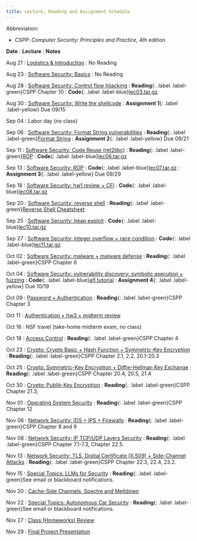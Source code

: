 ```yaml
---
title: Lecture, Reading and Assignment Schedule
---
```


Abbreviation:
- *CSPP*: *Computer Security: Principles and Practice*, 4th edition

**Date**
: **Lecture**
  : **Notes**

Aug 21
: [Logistics & Introduction](https://uic.blackboard.com/webapps/blackboard/execute/content/file?cmd=view&content_id=_11544305_1&course_id=_259279_1&launch_in_new=true)
  : No Reading

Aug 23
: [Software Security: Basics](https://uic.blackboard.com/webapps/blackboard/execute/content/file?cmd=view&content_id=_11562865_1&course_id=_259279_1&launch_in_new=true)
  : No Reading

Aug 28
: [Software Security: Control flow hijacking](https://uic.blackboard.com/webapps/blackboard/execute/content/file?cmd=view&content_id=_11576290_1&course_id=_259279_1&launch_in_new=true)
  : **Reading**{: .label .label-green}CSPP Chapter 10
  : **Code**{: .label .label-blue}[lec03.tar.gz](https://github.com/sysec-uic/cs487-f23/raw/main/code/lec03.tar.gz)

Aug 30
: [Software Security: Write the shellcode](https://uic.blackboard.com/webapps/blackboard/execute/content/file?cmd=view&content_id=_11584792_1&course_id=_259279_1&launch_in_new=true)
  : **Assignment 1**{: .label .label-yellow} Due 09/15

Sep 04
: Labor day (no class)

Sep 06
: [Software Security: Format String vulnerabilities](https://uic.blackboard.com/webapps/blackboard/execute/content/file?cmd=view&content_id=_11593286_1&course_id=_259279_1&launch_in_new=true)
  : **Reading**{: .label .label-green}[Format String](https://owasp.org/www-community/attacks/Format_string_attack)
  : **Assignment 2**{: .label .label-yellow} Due 09/21

Sep 11
: [Software Security: Code Reuse (ret2libc)](https://uic.blackboard.com/webapps/blackboard/execute/content/file?cmd=view&content_id=_11600562_1&course_id=_259279_1&launch_in_new=true)
  : **Reading**{: .label .label-green}[ROP](https://dl.acm.org/doi/10.1145/1315245.1315313)
  : **Code**{: .label .label-blue}[lec06.tar.gz](https://github.com/sysec-uic/cs487-f23/raw/main/code/lec06.tar.gz)

Sep 13
: [Software Security: ROP](https://uic.blackboard.com/webapps/blackboard/execute/content/file?cmd=view&content_id=_11604173_1&course_id=_259279_1&launch_in_new=true)
  : **Code**{: .label .label-blue}[lec07.tar.gz](https://github.com/sysec-uic/cs487-f23/raw/main/code/lec07.tar.gz)
  : **Assignment 3**{: .label .label-yellow} Due 09/29

Sep 18
: [Software Security: hw1 review + CFI](https://uic.blackboard.com/webapps/blackboard/execute/content/file?cmd=view&content_id=_11610766_1&course_id=_259279_1&launch_in_new=true)
  : **Code**{: .label .label-blue}[lec08.tar.gz](https://github.com/sysec-uic/cs487-f23/raw/main/code/lec08.tar.gz)

Sep 20
: [Software Security: reverse shell](https://uic.blackboard.com/webapps/blackboard/execute/content/file?cmd=view&content_id=_11615630_1&course_id=_259279_1&launch_in_new=true)
  : **Reading**{: .label .label-green}[Reverse Shell Cheatsheet](https://github.com/swisskyrepo/PayloadsAllTheThings/blob/master/Methodology%20and%20Resources/Reverse%20Shell%20Cheatsheet.md)

Sep 25
: [Software Security: heap exploit](https://uic.blackboard.com/webapps/blackboard/execute/content/file?cmd=view&content_id=_11624982_1&course_id=_259279_1&launch_in_new=true)
  : **Code**{: .label .label-blue}[lec10.tar.gz](https://github.com/sysec-uic/cs487-f23/raw/main/code/lec10.tar.gz)

Sep 27
: [Software Security: integer overflow + race condition](https://uic.blackboard.com/webapps/blackboard/execute/content/file?cmd=view&content_id=_11624987_1&course_id=_259279_1&launch_in_new=true)
  : **Code**{: .label .label-blue}[lec11.tar.gz](https://github.com/sysec-uic/cs487-f23/raw/main/code/lec11.tar.gz)

Oct 02
: [Software Security: malware + malware defense](https://uic.blackboard.com/webapps/blackboard/execute/content/file?cmd=view&content_id=_11636535_1&course_id=_259279_1&launch_in_new=true)
  : **Reading**{: .label .label-green}CSPP Chapter 6

Oct 04
: [Software Security: vulnerability discovery: symbolic execution + fuzzing](https://uic.blackboard.com/webapps/blackboard/execute/content/file?cmd=view&content_id=_11636535_1&course_id=_259279_1&launch_in_new=true)
  : **Code**{: .label .label-blue}[afl tutorial](https://github.com/mykter/afl-training)
  : **Assignment 4**{: .label .label-yellow} Due 10/19

Oct 09
: [Password + Authentication](https://uic.blackboard.com/webapps/blackboard/execute/content/file?cmd=view&content_id=_11649063_1&course_id=_259279_1&launch_in_new=true)
  : **Reading**{: .label .label-green}CSPP Chapter 3

Oct 11
: [Authentication + hw3 + midterm review](https://uic.blackboard.com/webapps/blackboard/execute/content/file?cmd=view&content_id=_11649063_1&course_id=_259279_1&launch_in_new=true)

Oct 16
: NSF travel (take-home midterm exam, no class)

Oct 18
: [Access Control](https://uic.blackboard.com/webapps/blackboard/execute/content/file?cmd=view&content_id=_11697591_1&course_id=_259279_1&launch_in_new=true)
  : **Reading**{: .label .label-green}CSPP Chapter 4

Oct 23
: [Crypto: Crypto Basic + Hash Function + Symmetric-Key Encryption](https://uic.blackboard.com/webapps/blackboard/execute/content/file?cmd=view&content_id=_11669494_1&course_id=_259279_1&launch_in_new=true)
  : **Reading**{: .label .label-green}CSPP Chapter 2.1, 2.2, 20.1-20.3

Oct 25
: [Crypto: Symmetric-Key Encryption + Diffie-Hellman Key Exchange](https://uic.blackboard.com/webapps/blackboard/execute/content/file?cmd=view&content_id=_11697531_1&course_id=_259279_1&launch_in_new=true)
  : **Reading**{: .label .label-green}CSPP Chapter 20.4, 20.5, 21.4

Oct 30
: [Crypto: Publik-Key Encryption](https://uic.blackboard.com/webapps/blackboard/execute/content/file?cmd=view&content_id=_11697521_1&course_id=_259279_1&launch_in_new=true)
  : **Reading**{: .label .label-green}CSPP Chapter 21.3, 

Nov 01
: [Operating System Security](https://uic.blackboard.com/webapps/blackboard/execute/content/file?cmd=view&content_id=_11697534_1&course_id=_259279_1&launch_in_new=true)
  : **Reading**{: .label .label-green}CSPP Chapter 12

Nov 06
: [Network Security: IDS + IPS + Firewalls](https://uic.blackboard.com/webapps/blackboard/execute/content/file?cmd=view&content_id=_11697537_1&course_id=_259279_1&launch_in_new=true)
  : **Reading**{: .label .label-green}CSPP Chapter 8 and 9

Nov 08
: [Network Security: IP TCP/UDP Layers Security](#)
  : **Reading**{: .label .label-green}CSPP Chapter 7.1-7.3, Chapter 22.5.

Nov 13
: [Network Security: TLS, Digital Certificate (X.509) + Side-Channel Attacks](#)
  : **Reading**{: .label .label-green}CSPP Chapter 22.3, 22.4, 23.2.

Nov 15
: [Special Topics: LLMs for Security](#)
  : **Reading**{: .label .label-green}See email or blackboard notifications.

Nov 20
: [Cache-Side Channels, Spectre and Metldown](#)

Nov 22
: [Special Topics: Autonomous Car Security](#)
  : **Reading**{: .label .label-green}See email or blackboard notifications.

Nov 27
: [Class (Homeworks) Review](#)

Nov 29
: [Final Project Presentation](#)